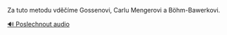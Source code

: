 
Za tuto metodu vděčíme Gossenovi, Carlu Mengerovi a Böhm-Bawerkovi.

[🔊 Poslechnout audio](/data/7-paragraphs/audio/chapter_62/para_002-Za-tuto-metodu-vdme-Gossenovi-Carlu-Mengerovi.mp3)

